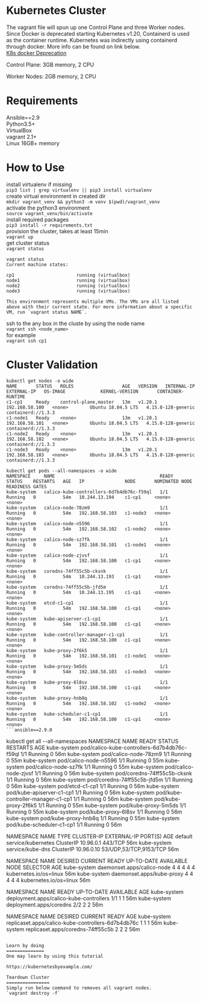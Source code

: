 Kubernetes Cluster
==================

The vagrant file will spun up one Control Plane and three Worker nodes. Since Docker is deprecated starting Kubernetes v1.20, Containerd is used as the container runtime. Kubernetes was indirectly using containerd through docker. More info can be found on link below.  
[K8s docker Deprecation](https://kubernetes.io/blog/2020/12/02/dont-panic-kubernetes-and-docker/)


Control Plane:
3GB memory,
2 CPU

Worker Nodes:
2GB memory,
2 CPU

Requirements
============
Ansible==2.9  
Python3.5+  
VirtualBox  
vagrant 2.1+  
Linux 16GB+ memory  

How to Use
==========
install virtualenv if missing  
`pip3 list | grep virtualenv || pip3 install virtualenv`  
create virtual environment in created dir  
`mkdir vagrant_venv && python3 -m venv $(pwd)/vagrant_venv`  
activate the python3 environment  
`source vagrant_venv/bin/activate`  
install required packages  
`pip3 install -r requirements.txt`  
provision the cluster, takes at least 15min  
`vagrant up`  
get cluster status  
`vagrant status`  
```
vagrant status
Current machine states:

cp1                       running (virtualbox)
node1                     running (virtualbox)
node2                     running (virtualbox)
node3                     running (virtualbox)

This environment represents multiple VMs. The VMs are all listed
above with their current state. For more information about a specific
VM, run `vagrant status NAME`.
```
ssh to the any box in the cluste by using the node name  
`vagrant ssh <node_name>`  
for example  
`vagrant ssh cp1`  

Cluster Validation
==================
```
kubectl get nodes -o wide
NAME       STATUS   ROLES                  AGE   VERSION   INTERNAL-IP      EXTERNAL-IP   OS-IMAGE             KERNEL-VERSION       CONTAINER-RUNTIME
c1-cp1     Ready    control-plane,master   13m   v1.20.1   192.168.58.100   <none>        Ubuntu 18.04.5 LTS   4.15.0-128-generic   containerd://1.3.3
c1-node1   Ready    <none>                 13m   v1.20.1   192.168.58.101   <none>        Ubuntu 18.04.5 LTS   4.15.0-128-generic   containerd://1.3.3
c1-node2   Ready    <none>                 13m   v1.20.1   192.168.58.102   <none>        Ubuntu 18.04.5 LTS   4.15.0-128-generic   containerd://1.3.3
c1-node3   Ready    <none>                 13m   v1.20.1   192.168.58.103   <none>        Ubuntu 18.04.5 LTS   4.15.0-128-generic   containerd://1.3.3
```

```
kubectl get pods --all-namespaces -o wide
NAMESPACE     NAME                                       READY   STATUS    RESTARTS   AGE   IP               NODE       NOMINATED NODE   READINESS GATES
kube-system   calico-kube-controllers-6d7b4db76c-f59ql   1/1     Running   0          54m   10.244.13.194    c1-cp1     <none>           <none>
kube-system   calico-node-78zm9                          1/1     Running   0          54m   192.168.58.103   c1-node3   <none>           <none>
kube-system   calico-node-n5596                          1/1     Running   0          54m   192.168.58.102   c1-node2   <none>           <none>
kube-system   calico-node-sz7fk                          1/1     Running   0          54m   192.168.58.101   c1-node1   <none>           <none>
kube-system   calico-node-zjvsf                          1/1     Running   0          54m   192.168.58.100   c1-cp1     <none>           <none>
kube-system   coredns-74ff55c5b-cksnk                    1/1     Running   0          54m   10.244.13.193    c1-cp1     <none>           <none>
kube-system   coredns-74ff55c5b-jfd5m                    1/1     Running   0          54m   10.244.13.195    c1-cp1     <none>           <none>
kube-system   etcd-c1-cp1                                1/1     Running   0          54m   192.168.58.100   c1-cp1     <none>           <none>
kube-system   kube-apiserver-c1-cp1                      1/1     Running   0          54m   192.168.58.100   c1-cp1     <none>           <none>
kube-system   kube-controller-manager-c1-cp1             1/1     Running   0          54m   192.168.58.100   c1-cp1     <none>           <none>
kube-system   kube-proxy-2f6k5                           1/1     Running   0          54m   192.168.58.101   c1-node1   <none>           <none>
kube-system   kube-proxy-5m5ds                           1/1     Running   0          54m   192.168.58.103   c1-node3   <none>           <none>
kube-system   kube-proxy-6l8sv                           1/1     Running   0          54m   192.168.58.100   c1-cp1     <none>           <none>
kube-system   kube-proxy-hnb8q                           1/1     Running   0          54m   192.168.58.102   c1-node2   <none>           <none>
kube-system   kube-scheduler-c1-cp1                      1/1     Running   0          54m   192.168.58.100   c1-cp1     <none>           <none>
```ansible==2.9.0

```
kubectl get all --all-namespaces
NAMESPACE     NAME                                           READY   STATUS    RESTARTS   AGE
kube-system   pod/calico-kube-controllers-6d7b4db76c-f59ql   1/1     Running   0          56m
kube-system   pod/calico-node-78zm9                          1/1     Running   0          55m
kube-system   pod/calico-node-n5596                          1/1     Running   0          55m
kube-system   pod/calico-node-sz7fk                          1/1     Running   0          55m
kube-system   pod/calico-node-zjvsf                          1/1     Running   0          56m
kube-system   pod/coredns-74ff55c5b-cksnk                    1/1     Running   0          56m
kube-system   pod/coredns-74ff55c5b-jfd5m                    1/1     Running   0          56m
kube-system   pod/etcd-c1-cp1                                1/1     Running   0          56m
kube-system   pod/kube-apiserver-c1-cp1                      1/1     Running   0          56m
kube-system   pod/kube-controller-manager-c1-cp1             1/1     Running   0          56m
kube-system   pod/kube-proxy-2f6k5                           1/1     Running   0          55m
kube-system   pod/kube-proxy-5m5ds                           1/1     Running   0          55m
kube-system   pod/kube-proxy-6l8sv                           1/1     Running   0          56m
kube-system   pod/kube-proxy-hnb8q                           1/1     Running   0          55m
kube-system   pod/kube-scheduler-c1-cp1                      1/1     Running   0          56m

NAMESPACE     NAME                 TYPE        CLUSTER-IP   EXTERNAL-IP   PORT(S)                  AGE
default       service/kubernetes   ClusterIP   10.96.0.1    <none>        443/TCP                  56m
kube-system   service/kube-dns     ClusterIP   10.96.0.10   <none>        53/UDP,53/TCP,9153/TCP   56m

NAMESPACE     NAME                         DESIRED   CURRENT   READY   UP-TO-DATE   AVAILABLE   NODE SELECTOR            AGE
kube-system   daemonset.apps/calico-node   4         4         4       4            4           kubernetes.io/os=linux   56m
kube-system   daemonset.apps/kube-proxy    4         4         4       4            4           kubernetes.io/os=linux   56m

NAMESPACE     NAME                                      READY   UP-TO-DATE   AVAILABLE   AGE
kube-system   deployment.apps/calico-kube-controllers   1/1     1            1           56m
kube-system   deployment.apps/coredns                   2/2     2            2           56m

NAMESPACE     NAME                                                 DESIRED   CURRENT   READY   AGE
kube-system   replicaset.apps/calico-kube-controllers-6d7b4db76c   1         1         1       56m
kube-system   replicaset.apps/coredns-74ff55c5b                    2         2         2       56m
```

Learn by doing
==============
One may learn by using this tutorial

https://kubernetesbyexample.com/

Teardown Cluster
================
Simply run below command to removes all vagrant nodes.  
`vagrant destroy -f`
